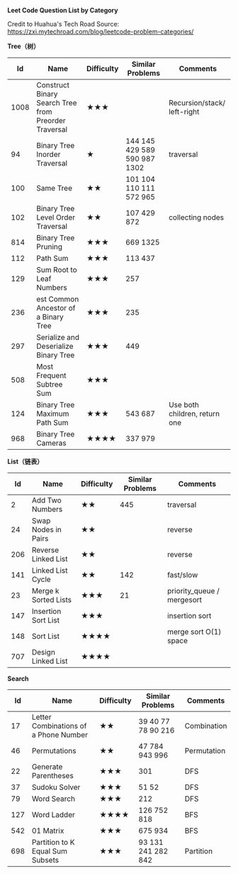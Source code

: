 **Leet Code Question List by Category**

Credit to Huahua's Tech Road
Source: https://zxi.mytechroad.com/blog/leetcode-problem-categories/


**Tree（树）**

| Id | Name | Difficulty | Similar Problems |	Comments |
| --- | ----- | ---------- | ---------------- | --------- |
|1008|Construct Binary Search Tree from Preorder Traversal|★★★  |      |Recursion/stack/ left-right|
|94	|Binary Tree Inorder Traversal|	★|	144	145	429	589	590	987 1302|traversal|		
|100	|Same Tree|	★★	|101	104	110	111	572 965||	
|102|	Binary Tree Level Order Traversal|	★★	|107	429	872			|collecting nodes|
|814|	Binary Tree Pruning	|★★★|	669	1325|				
|112|	Path Sum	|★★★	|113	437	|			|
|129|	Sum Root to Leaf Numbers|	★★★|	257||					
|236|est Common Ancestor of a Binary Tree|★★★	|235|	|				
|297	|Serialize and Deserialize Binary Tree	|★★★	|449	||				
|508|	Most Frequent Subtree Sum|	★★★|	||					
|124	|Binary Tree Maximum Path Sum|	★★★	|543	687	|Use both children, return one|
|968	|Binary Tree Cameras	|★★★★	|337	979|				|


**List（链表）**

| Id | Name | Difficulty | Similar Problems |	Comments |
| --- | ----- | ---------- | ---------------- | --------- |
|2	|Add Two Numbers	|★★|	445	|						traversal|
|24	|Swap Nodes in Pairs|	★★|		|						reverse|
|206|	Reverse Linked List|	★★|		|						reverse|
|141|	Linked List Cycle	|★★|	142	|						fast/slow|
|23	|Merge k Sorted Lists|	★★★|	21|							priority_queue / mergesort|
|147|	Insertion Sort List	|★★★|			|					insertion sort|
|148|	Sort List	|★★★★|							|	merge sort O(1) space|
|707|	Design Linked List|	★★★★|				|				|

**Search**

|Id	|Name	|Difficulty	|Similar Problems|							Comments|
| --- | ----- | ---------- | ---------------- | --------- |
|17	|Letter Combinations of a Phone Number|	★★|	39	40	77	78	90	216	|	Combination|
|46	|Permutations|	★★	|47	784	943	996	|			Permutation|
|22	|Generate Parentheses|	★★★	|301|							DFS|
|37	|Sudoku Solver|	★★★|	51	52	|					DFS|
|79	|Word Search|	★★★	|212							|DFS|
|127|	Word Ladder|	★★★★	|126	752	818	|				BFS|
|542|	01 Matrix	|★★★|	675	934						|BFS|
|698|	Partition to K Equal Sum Subsets|	★★★|	93	131	241	282	842	|		Partition|
